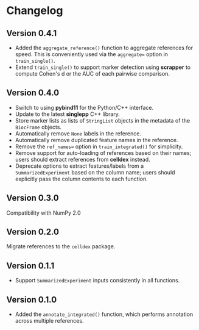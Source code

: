 # Changelog

## Version 0.4.1

- Added the `aggregate_reference()` function to aggregate references for speed.
  This is conveniently used via the `aggregate=` option in `train_single()`.
- Extend `train_single()` to support marker detection using **scrapper** to compute Cohen's d or the AUC of each pairwise comparison.

## Version 0.4.0

- Switch to using **pybind11** for the Python/C++ interface.
- Update to the latest **singlepp** C++ library.
- Store marker lists as lists of `StringList` objects in the metadata of the `BiocFrame` objects.
- Automatically remove `None` labels in the reference. 
- Automatically remove duplicated feature names in the reference. 
- Remove the `ref_names=` option in `train_integrated()` for simplicity.
- Remove support for auto-loading of references based on their names; users should extract references from **celldex** instead.
- Deprecate options to extract features/labels from a `SummarizedExperiment` based on the column name; users should explicitly pass the column contents to each function.

## Version 0.3.0

Compatibility with NumPy 2.0

## Version 0.2.0

Migrate references to the `celldex` package.

## Version 0.1.1

- Support `SummarizedExperiment` inputs consistently in all functions.

## Version 0.1.0

- Added the `annotate_integrated()` function, which performs annotation across multiple references.
